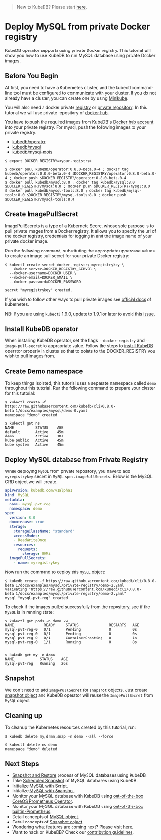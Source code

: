 > New to KubeDB? Please start [here](/docs/guides/README.md).

# Deploy MySQL from private Docker registry

KubeDB operator supports using private Docker registry. This tutorial will show you how to use KubeDB to run MySQL database using private Docker images.

## Before You Begin

At first, you need to have a Kubernetes cluster, and the kubectl command-line tool must be configured to communicate with your cluster. If you do not already have a cluster, you can create one by using [Minikube](https://github.com/kubernetes/minikube).

You will also need a docker private [registry](https://docs.docker.com/registry/) or [private repository](https://docs.docker.com/docker-hub/repos/#private-repositories).  In this tutorial we will use private repository of [docker hub](https://hub.docker.com/).

You have to push the required images from KubeDB's [Docker hub account](https://hub.docker.com/r/kubedb/) into your private registry. For mysql, push the following images to your private registry.

- [kubedb/operator](https://hub.docker.com/r/kubedb/operator)
- [kubedb/mysql](https://hub.docker.com/r/kubedb/mysql)
- [kubedb/mysql-tools](https://hub.docker.com/r/kubedb/mysql-tools)

```console
$ export DOCKER_REGISTRY=<your-registry>

$ docker pull kubedb/operator:0.8.0-beta.0-4 ; docker tag kubedb/operator:0.8.0-beta.0-4 $DOCKER_REGISTRY/operator:0.8.0-beta.0-4 ; docker push $DOCKER_REGISTRY/operator:0.8.0-beta.0-4
$ docker pull kubedb/mysql:8.0 ; docker tag kubedb/mysql:8.0 $DOCKER_REGISTRY/mysql:8.0 ; docker push $DOCKER_REGISTRY/mysql:8.0
$ docker pull kubedb/mysql-tools:8.0 ; docker tag kubedb/mysql-tools:8.0 $DOCKER_REGISTRY/mysql-tools:8.0 ; docker push $DOCKER_REGISTRY/mysql-tools:8.0
```

## Create ImagePullSecret

ImagePullSecrets is a type of a Kubernete Secret whose sole purpose is to pull private images from a Docker registry. It allows you to specify the url of the docker registry, credentials for logging in and the image name of your private docker image.

Run the following command, substituting the appropriate uppercase values to create an image pull secret for your private Docker registry:

```console
$ kubectl create secret docker-registry myregistrykey \
  --docker-server=DOCKER_REGISTRY_SERVER \
  --docker-username=DOCKER_USER \
  --docker-email=DOCKER_EMAIL \
  --docker-password=DOCKER_PASSWORD

secret "myregistrykey" created.
```

If you wish to follow other ways to pull private images see [official docs](https://kubernetes.io/docs/concepts/containers/images/) of kubernetes.

NB: If you are using `kubectl` 1.9.0, update to 1.9.1 or later to avoid this [issue](https://github.com/kubernetes/kubernetes/issues/57427).

## Install KubeDB operator

When installing KubeDB operator, set the flags `--docker-registry` and `--image-pull-secret` to appropriate value. Follow the steps to [install KubeDB operator](/docs/setup/install.md) properly in cluster so that to points to the DOCKER_REGISTRY you wish to pull images from.

## Create Demo namespace

To keep things isolated, this tutorial uses a separate namespace called `demo` throughout this tutorial. Run the following command to prepare your cluster for this tutorial:

```console
$ kubectl create -f https://raw.githubusercontent.com/kubedb/cli/0.8.0-beta.1/docs/examples/mysql/demo-0.yaml
namespace "demo" created

$ kubectl get ns
NAME          STATUS    AGE
default       Active    45m
demo          Active    10s
kube-public   Active    45m
kube-system   Active    45m
```

## Deploy MySQL database from Private Registry

While deploying `MySQL` from private repository, you have to add `myregistrykey` secret in `MySQL` `spec.imagePullSecrets`.
Below is the MySQL CRD object we will create.

```yaml
apiVersion: kubedb.com/v1alpha1
kind: MySQL
metadata:
  name: mysql-pvt-reg
  namespace: demo
spec:
  version: 8.0
  doNotPause: true
  storage:
    storageClassName: "standard"
    accessModes:
    - ReadWriteOnce
    resources:
      requests:
        storage: 50Mi
  imagePullSecrets:
    - name: myregistrykey
```

Now run the command to deploy this `MySQL` object:

```console
$ kubedb create -f https://raw.githubusercontent.com/kubedb/cli/0.8.0-beta.1/docs/examples/mysql/private-registry/demo-2.yaml
validating "https://raw.githubusercontent.com/kubedb/cli/0.8.0-beta.1/docs/examples/mysql/private-registry/demo-2.yaml"
mysql "mysql-pvt-reg" created
```

To check if the images pulled successfully from the repository, see if the `MySQL` is in running state:

```console
$ kubectl get pods -n demo -w
NAME              READY     STATUS              RESTARTS   AGE
mysql-pvt-reg-0   0/1       Pending             0          0s
mysql-pvt-reg-0   0/1       Pending             0          0s
mysql-pvt-reg-0   0/1       ContainerCreating   0          1s
mysql-pvt-reg-0   1/1       Running             0          8s


$ kubedb get my -n demo
NAME            STATUS    AGE
mysql-pvt-reg   Running   26s
```

## Snapshot

We don't need to add `imagePullSecret` for `snapshot` objects.
Just create [snapshot object](/docs/guides/mysql/snapshot/backup-and-restore.md) and KubeDB operator will reuse the `ImagePullSecret` from `MySQL` object.

## Cleaning up

To cleanup the Kubernetes resources created by this tutorial, run:

```console
$ kubedb delete my,drmn,snap -n demo --all --force

$ kubectl delete ns demo
namespace "demo" deleted
```

## Next Steps

- [Snapshot and Restore](/docs/guides/mysql/snapshot/backup-and-restore.md) process of MySQL databases using KubeDB.
- Take [Scheduled Snapshot](/docs/guides/mysql/snapshot/scheduled-backup.md) of MySQL databases using KubeDB.
- Initialize [MySQL with Script](/docs/guides/mysql/initialization/using-script.md).
- Initialize [MySQL with Snapshot](/docs/guides/mysql/initialization/using-snapshot.md).
- Monitor your MySQL database with KubeDB using [out-of-the-box CoreOS Prometheus Operator](/docs/guides/mysql/monitoring/using-coreos-prometheus-operator.md).
- Monitor your MySQL database with KubeDB using [out-of-the-box builtin-Prometheus](/docs/guides/mysql/monitoring/using-builtin-prometheus.md).
- Detail concepts of [MySQL object](/docs/concepts/databases/mysql.md).
- Detail concepts of [Snapshot object](/docs/concepts/snapshot.md).
- Wondering what features are coming next? Please visit [here](/docs/roadmap.md).
- Want to hack on KubeDB? Check our [contribution guidelines](/docs/CONTRIBUTING.md).
